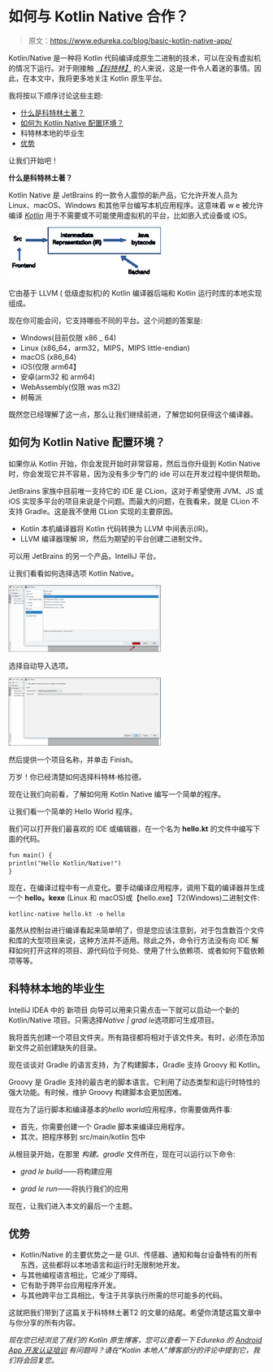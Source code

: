 # 如何与 Kotlin Native 合作？

> 原文：<https://www.edureka.co/blog/basic-kotlin-native-app/>

Kotlin/Native 是一种将 Kotlin 代码编译成原生二进制的技术，可以在没有虚拟机的情况下运行。对于刚接触 *[【科特林】](https://www.edureka.co/blog/kotlin-programming-language/)* 的人来说，这是一件令人着迷的事情。因此，在本文中，我将更多地关注 Kotlin 原生平台。

我将按以下顺序讨论这些主题:

*   [什么是科特林土著？](#What_is_Kotlin_Native?)
*   [如何为 Kotlin Native 配置环境？](#How_to_configure_the_environment_for_Kotlin_Native?)
*   科特林本地的毕业生
*   [优势](#Advantages)

让我们开始吧！

**什么是科特林土著？**

Kotlin Native 是 JetBrains 的一款令人震惊的新产品，它允许开发人员为 Linux、macOS、Windows 和其他平台编写本机应用程序。这意味着 w e 被允许编译 [*Kotlin*](https://www.edureka.co/blog/what-is-kotlin/) 用于不需要或不可能使用虚拟机的平台，比如嵌入式设备或 iOS。

![Kotlin-Native-Edureka](img/53df3ce4259aa8613f1e912eea858e90.png)

它由基于 LLVM ( 低级虚拟机)的 Kotlin 编译器后端和 Kotlin 运行时库的本地实现组成。

现在你可能会问，它支持哪些不同的平台。这个问题的答案是:

*   Windows(目前仅限 x86 _ 64)
*   Linux (x86_64，arm32，MIPS，MIPS little-endian)
*   macOS (x86_64)
*   iOS(仅限 arm64】
*   安卓(arm32 和 arm64)
*   WebAssembly(仅限 was m32)
*   树莓派

既然您已经理解了这一点，那么让我们继续前进，了解您如何获得这个编译器。

## **如何为 Kotlin Native 配置环境？**

如果你从 Kotlin 开始，你会发现开始时非常容易，然后当你升级到 Kotlin Native 时，你会发现它并不容易，因为没有多少专门的 ide 可以在开发过程中提供帮助。

JetBrains 家族中目前唯一支持它的 IDE 是 CLion，这对于希望使用 JVM、JS 或 iOS 实现多平台的项目来说是个问题。而最大的问题，在我看来，就是 CLion 不支持 Gradle。这是我不使用 CLion 实现的主要原因。

*   Kotlin 本机编译器将 Kotlin 代码转换为 LLVM 中间表示(IR)。
*   LLVM 编译器理解 IR，然后为期望的平台创建二进制文件。

可以用 JetBrains 的另一个产品，IntelliJ 平台。

让我们看看如何选择选项 Kotlin Native。

![Kotlin Native Configuration - Edureka](img/65edf90cb2ca65ee47c8273ff941fd8d.png)

选择自动导入选项。

![Kotlin Native Configuration2 - Edureka](img/05e05db4d91f07007d32718ed09ce169.png)

然后提供一个项目名称，并单击 Finish。

万岁！你已经清楚如何选择科特林·格拉德。

现在让我们向前看，了解如何用 Kotlin Native 编写一个简单的程序。

让我们看一个简单的 Hello World 程序。

我们可以打开我们最喜欢的 IDE 或编辑器，在一个名为 **hello.kt** 的文件中编写下面的代码。

```
fun main() {
println("Hello Kotlin/Native!")
}
```

现在，在编译过程中有一点变化。要手动编译应用程序，调用下载的编译器并生成一个 **hello。kexe** (Linux 和 macOS)或【hello.exe】T2(Windows)二进制文件:

```
kotlinc-native hello.kt -o hello
```

虽然从控制台进行编译看起来简单明了，但是您应该注意到，对于包含数百个文件和库的大型项目来说，这种方法并不适用。除此之外，命令行方法没有向 IDE 解释如何打开这样的项目、源代码位于何处、使用了什么依赖项、或者如何下载依赖项等等。

## 科特林本地的毕业生

IntelliJ IDEA 中的  新项目  向导可以用来只需点击一下就可以启动一个新的 Kotlin/Native 项目。只需选择*Native | grad le*选项即可生成项目。

我将首先创建一个项目文件夹。所有路径都将相对于该文件夹。有时，必须在添加新文件之前创建缺失的目录。

现在谈谈对 Gradle 的语言支持，为了构建脚本，Gradle 支持 Groovy 和 Kotlin。

Groovy 是 Gradle 支持的最古老的脚本语言。它利用了动态类型和运行时特性的强大功能。有时候，维护 Groovy 构建脚本会更加困难。

现在为了运行脚本和编译基本的*hello world*应用程序，你需要做两件事:

*   首先，你需要创建一个 Gradle 脚本来编译应用程序。
*   其次，把程序移到 src/main/kotlin 包中

从根目录开始，在那里 *构建。gradle* 文件所在，现在可以运行以下命令:

*   *grad le build*——将构建应用

*   *grad le run*——将执行我们的应用

现在，让我们进入本文的最后一个主题。

## **优势**

*   Kotlin/Native 的主要优势之一是 GUI、传感器、通知和每台设备特有的所有东西，这些都将以本地语言和运行时无限制地开发。
*   与其他编程语言相比，它减少了障碍。
*   它有助于跨平台应用程序开发。
*   与其他跨平台工具相比，专注于共享执行所需的尽可能多的代码。

这就把我们带到了这篇关于科特林土著T2 的文章的结尾。希望你清楚这篇文章中与你分享的所有内容。

*现在您已经浏览了我们的 Kotlin 原生博客，您可以查看一下 Edureka 的  [Android App 开发认证培训](https://www.edureka.co/android-development-certification-course)* *有问题吗？请在“Kotlin 本地人”博客部分的评论中提到它，我们将会回复您。*